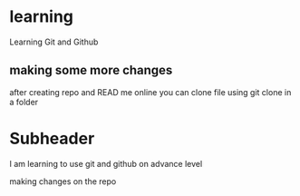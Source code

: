 # learning

Learning Git and Github

## making some more changes

after creating repo and READ me online you can clone file using git clone in a folder

# Subheader

I am learning to use git and github on advance level

making changes on the repo 



